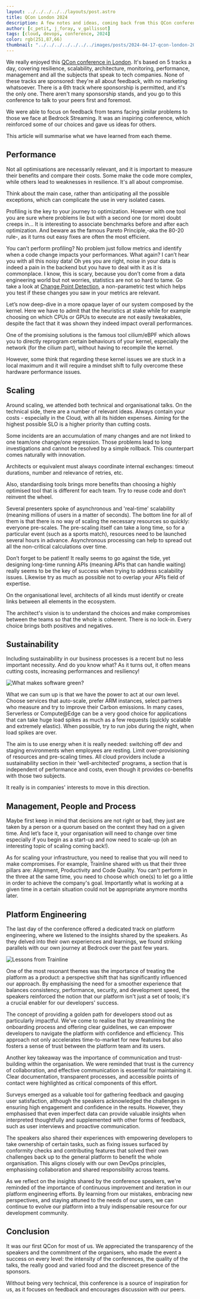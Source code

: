```yaml
---
layout: ../../../../../layouts/post.astro
title: QCon London 2024
description: A few notes and ideas, coming back from this QCon conference at London.
author: [c_petit, j_foray, v_gallissot]
tags: [cloud, devops, conference, 2024]
color: rgb(251,87,66)
thumbnail: "../../../../../../../images/posts/2024-04-17-qcon-london-2024/2024-04-09-Qcon-London-arrival.jpg"
---
```


We really enjoyed this [QCon conference in London](https://qconlondon.com/). It's based on 5 tracks a day, covering resilience, scalability, architecture, monitoring, performance, management and all the subjects that speak to tech companies. None of these tracks are sponsored: they're all about feedback, with no marketing whatsoever. There is a 6th track where sponsorship is permitted, and it's the only one. There aren't many sponsorship stands, and you go to this conference to talk to your peers first and foremost.

We were able to focus on feedback from teams facing similar problems to those we face at Bedrock Streaming. It was an inspiring conference, which reinforced some of our choices and gave us ideas for others.

This article will summarise what we have learned from each theme.


## Performance

Not all optimisations are necessarily relevant, and it is important to measure their benefits and compare their costs. Some make the code more complex, while others lead to weaknesses in resilience. It's all about compromise.

Think about the main case, rather than anticipating all the possible exceptions, which can complicate the use in very isolated cases.

Profiling is the key to your journey to optimization. However with one tool you are sure where problems lie but with a second one (or more) doubt creeps in… It is interesting to associate benchmarks before and after each optimization. And beware as the famous Pareto Principle,-aka the 80-20 rule-, as it turns out easy fixes are often the most efficient.

You can’t perform profiling? No problem just follow metrics and identify when a code change impacts your performances. What again? I can’t hear you with all this noisy data! Oh yes you are right, noise in your data is indeed a pain in the backend but you have to deal with it as it is commonplace. I know, this is scary, because you don’t come from a data engineering world but not worries, statistics are not so hard to tame. Go take a look at [Change Point Detection](https://en.wikipedia.org/wiki/Change_detection), a non-parametric test which helps you test if these changes you saw in your metrics are relevant.

Let’s now deep-dive in a more opaque layer of our system composed by the kernel. Here we have to admit that the heuristics at stake while for example choosing on which CPUs or GPUs to execute are not easily tweakables, despite the fact that it was shown they indeed impact overall performances. 

One of the promising solutions is the famous tool cilium/eBPF which allows you to directly reprogram certain behaviours of your kernel, especially the network (for the cilium part), without having to recompile the kernel.

However, some think that regarding these kernel issues we are stuck in a local maximum and it will require a mindset shift to fully overcome these hardware performance issues.


## Scaling

Around scaling, we attended both technical and organisational talks.
On the technical side, there are a number of relevant ideas. Always contain your costs - especially in the Cloud, with all its hidden expenses. Aiming for the highest possible SLO is a higher priority than cutting costs.

Some incidents are an accumulation of many changes and are not linked to one team/one change/one regression. Those problems lead to long investigations and cannot be resolved by a simple rollback. This counterpart comes naturally with innovation.

Architects or equivalent must always coordinate internal exchanges: timeout durations, number and relevance of retries, etc.

Also, standardising tools brings more benefits than choosing a highly optimised tool that is different for each team. Try to reuse code and don’t reinvent the wheel.

Several presenters spoke of asynchronous and 'real-time' scalability (meaning millions of users in a matter of seconds). The bottom line for all of them is that there is no way of scaling the necessary resources so quickly: everyone pre-scales. The pre-scaling itself can take a long time, so for a particular event (such as a sports match), resources need to be launched several hours in advance. Asynchronous processing can help to spread out all the non-critical calculations over time.

Don’t forget to be patient! It really seems to go against the tide, yet designing long-time running APIs (meaning APIs that can handle waiting) really seems to be the key of success when trying to address scalability issues. Likewise try as much as possible not to overlap your APIs field of expertise.

On the organisational level, architects of all kinds must identify or create links between all elements in the ecosystem.

The architect's vision is to understand the choices and make compromises between the teams so that the whole is coherent. There is no lock-in. Every choice brings both positives and negatives.


## Sustainability

Including sustainability in our business processes is a recent but no less important necessity. And do you know what? As it turns out, it often means cutting costs, increasing performances and resiliency! 

![What makes software green?](../../../../../../../images/posts/2024-04-17-qcon-london-2024/2024-04-10-what-makes-software-green.jpg)

What we can sum up is that we have the power to act at our own level. Choose services that auto-scale, prefer ARM instances, select partners who measure and try to improve their Carbon emissions. In many cases, Serverless or Compute@Edge can be a very good choice for applications that can take huge load spikes as much as a few requests (quickly scalable and extremely elastic). When possible, try to run jobs during the night, when load spikes are over.

The aim is to use energy when it is really needed: switching off dev and staging environments when employees are resting. Limit over-provisioning of resources and pre-scaling times.
All cloud providers include a sustainability section in their 'well-architected' programs, a section that is independent of performance and costs, even though it provides co-benefits with those two subjects.

It really is in companies' interests to move in this direction.


## Management, People and  Process

Maybe first keep in mind that decisions are not right or bad, they just are taken by a person or a quorum based on the context they had on a given time. And let’s face it, your organisation will need to change over time especially if you begin as a start-up and now need to scale-up (oh an interesting topic of scaling coming back!).

As for scaling your infrastructure, you need to realise that you will need to make compromises. For example, Trainline shared with us that their three pillars are: Alignment, Productivity and Code Quality. You can't perform in the three at the same time, you need to choose which one(s) to let go a little in order to achieve the company's goal. Importantly what is working at a given time in a certain situation could not be appropriate anymore months later.


## Platform Engineering

The last day of the conference offered a dedicated track on platform engineering, where we listened to the insights shared by the speakers. As they delved into their own experiences and learnings, we found striking parallels with our own journey at Bedrock over the past few years.

![Lessons from Trainline](../../../../../../../images/posts/2024-04-17-qcon-london-2024/2024-04-09-Trainline-lessons.jpg)

One of the most resonant themes was the importance of treating the platform as a product: a perspective shift that has significantly influenced our approach. By emphasising the need for a smoother experience that balances consistency, performance, security, and development speed, the speakers reinforced the notion that our platform isn't just a set of tools; it's a crucial enabler for our developers' success.

The concept of providing a golden path for developers stood out as particularly impactful. We've come to realise that by streamlining the onboarding process and offering clear guidelines, we can empower developers to navigate the platform with confidence and efficiency. This approach not only accelerates time-to-market for new features but also fosters a sense of trust between the platform team and its users.

Another key takeaway was the importance of communication and trust-building within the organisation. We were reminded that trust is the currency of collaboration, and effective communication is essential for maintaining it. Clear documentation, transparent processes, and accessible points of contact were highlighted as critical components of this effort.

Surveys emerged as a valuable tool for gathering feedback and gauging user satisfaction, although the speakers acknowledged the challenges in ensuring high engagement and confidence in the results. However, they emphasised that even imperfect data can provide valuable insights when interpreted thoughtfully and supplemented with other forms of feedback, such as user interviews and proactive communication.

The speakers also shared their experiences with empowering developers to take ownership of certain tasks, such as fixing issues surfaced by conformity checks and contributing features that solved their own challenges back up to the general platform to benefit the whole organisation. This aligns closely with our own DevOps principles, emphasising collaboration and shared responsibility across teams.

As we reflect on the insights shared by the conference speakers, we're reminded of the importance of continuous improvement and iteration in our platform engineering efforts. By learning from our mistakes, embracing new perspectives, and staying attuned to the needs of our users, we can continue to evolve our platform into a truly indispensable resource for our development community.


## Conclusion

It was our first QCon for most of us. We appreciated the transparency of the speakers and the commitment of the organisers, who made the event a success on every level: the intensity of the conferences, the quality of the talks, the really good and varied food and the discreet presence of the sponsors.

Without being very technical, this conference is a source of inspiration for us, as it focuses on feedback and encourages discussion with our peers.

